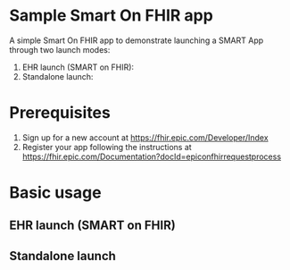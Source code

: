 # Sample Smart On FHIR app
A simple Smart On FHIR app to demonstrate launching a SMART App through two launch modes:
1. EHR launch (SMART on FHIR):
2. Standalone launch:

# Prerequisites
1. Sign up for a new account at https://fhir.epic.com/Developer/Index
2. Register your app following the instructions at https://fhir.epic.com/Documentation?docId=epiconfhirrequestprocess

# Basic usage
## EHR launch (SMART on FHIR)



## Standalone launch
